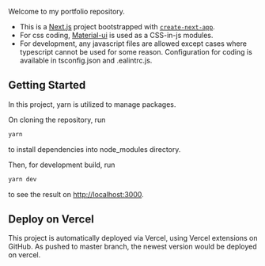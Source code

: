 Welcome to my portfolio repository.

* This is a [Next.js](https://nextjs.org/) project bootstrapped with [`create-next-app`](https://github.com/vercel/next.js/tree/canary/packages/create-next-app).
* For css coding, [Material-ui](https://material-ui.com/) is used as a CSS-in-js modules.
* For development, any javascript files are allowed except cases where typescript cannot be used for some reason. Configuration for coding is available in tsconfig.json and .ealintrc.js.

<!-- 勉強のために Next.ts + Typescript を導入してみます。ポートフォリオは構造を作り直したくなったので仕切り直しのためにリポジトリを変えました。 -->

## Getting Started

In this project, yarn is utilized to manage packages.

On cloning the repository, run

```bash
yarn
```

to install dependencies into node_modules directory.

Then, for development build, run

```bash
yarn dev
```

to see the result on [http://localhost:3000](http://localhost:3000).

## Deploy on Vercel

This project is automatically deployed via Vercel, using Vercel extensions on GitHub. As pushed to master branch, the newest version would be deployed on vercel.
